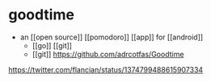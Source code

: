 # goodtime

- an [[open source]] [[pomodoro]] [[app]] for [[android]]
  - [[go]] [[git]]
  - [[git]] https://github.com/adrcotfas/Goodtime

https://twitter.com/flancian/status/1374799488615907334




